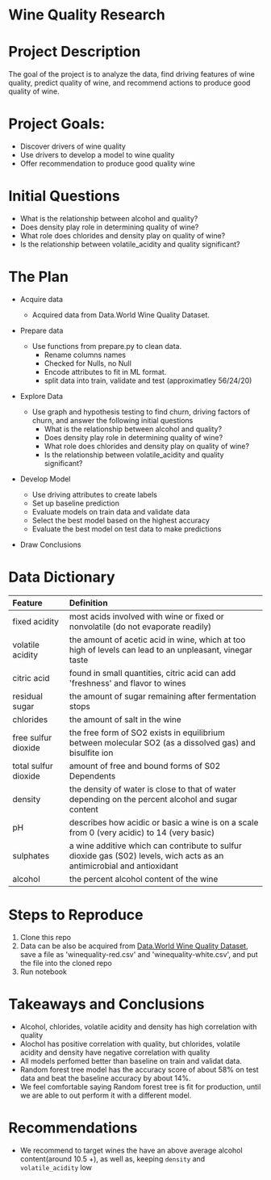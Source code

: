 # Wine Quality Research


# Project Description
The goal of the project is to analyze the data, find driving features of wine quality, predict quality of wine, and recommend actions to produce good quality of wine.

# Project Goals:

   - Discover drivers of wine quality
   - Use drivers to develop a model to wine quality
   - Offer recommendation to  produce good quality wine

# Initial Questions
* What is the relationship between alcohol and quality?
* Does density play role in determining quality of wine?
* What role does chlorides and density play on quality of wine?
* Is the relationship between volatile_acidity and quality significant?


# The Plan

* Acquire data
    * Acquired data from Data.World Wine Quality Dataset.

* Prepare data
    * Use functions from prepare.py to clean data. 
      * Rename columns names
      * Checked for Nulls, no Null
      * Encode attributes to fit in ML format.
      * split data into train, validate and test (approximatley 56/24/20)

* Explore Data
    * Use graph and hypothesis testing to find churn, driving factors of churn, and answer the following initial questions
        * What is the relationship between alcohol and quality?
        * Does density play role in determining quality of wine?
        * What role does chlorides and density play on quality of wine?
        * Is the relationship between volatile_acidity and quality significant?
       
* Develop Model
    * Use driving attributes to create labels
    * Set up baseline prediction
    * Evaluate models on train data and validate data
    * Select the best model based on the highest accuracy 
    * Evaluate the best model on test data to make predictions

* Draw Conclusions

# Data Dictionary
| Feature | Definition |
|:--------|:-----------|
| fixed acidity| most acids involved with wine or fixed or nonvolatile (do not evaporate readily)|
| volatile acidity| the amount of acetic acid in wine, which at too high of levels can lead to an unpleasant, vinegar taste|
| citric acid| found in small quantities, citric acid can add 'freshness' and flavor to wines|
| residual sugar| the amount of sugar remaining after fermentation stops|
| chlorides| the amount of salt in the wine|
| free sulfur dioxide| the free form of SO2 exists in equilibrium between molecular SO2 (as a dissolved gas) and bisulfite ion|
| total sulfur dioxide| amount of free and bound forms of S02 Dependents|
| density| the density of water is close to that of water depending on the percent alcohol and sugar content|
| pH| describes how acidic or basic a wine is on a scale from 0 (very acidic) to 14 (very basic)|
| sulphates| a wine additive which can contribute to sulfur dioxide gas (S02) levels, wich acts as an antimicrobial and antioxidant|
| alcohol| the percent alcohol content of the wine|

# Steps to Reproduce
1. Clone this repo 
2. Data can be also be acquired from [Data.World Wine Quality Dataset](https://data.world/food/wine-quality), save a file as 'winequality-red.csv' and 'winequality-white.csv', and put the file into the cloned repo 
3. Run notebook

# Takeaways and Conclusions
    
* Alcohol, chlorides, volatile acidity and density has high correlation with quality
* Alochol has positive correlation with quality, but chlorides, volatile acidity and density have negative correlation with quality
* All models perfomed better than baseline on train and validat data.
* Random forest tree model has the accuracy score of about 58% on test data and beat the baseline accuracy by about 14%.
* We feel comfortable saying Random forest tree is fit for production, until we are able to out perform it with a different model.

# Recommendations
* We recommend to target wines the have an above average alcohol content(around 10.5 +), as well as, keeping `density` and `volatile_acidity` low
 